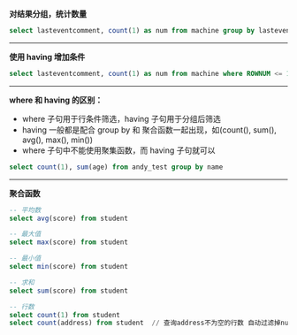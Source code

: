 
**对结果分组，统计数量**

```sql
select lasteventcomment, count(1) as num from machine group by lasteventcomment
```

------------

**使用 having 增加条件**

```sql
select lasteventcomment, count(1) as num from machine where ROWNUM <= 10 group by lasteventcomment having count(1) < 3
```

------------

**where 和 having 的区别：**

- where 子句用于行条件筛选，having 子句用于分组后筛选
- having 一般都是配合 group by 和 聚合函数一起出现，如(count(), sum(), avg(), max(), min())
- where 子句中不能使用聚集函数，而 having 子句就可以

```sql
select count(1), sum(age) from andy_test group by name
```

---

**聚合函数**

```sql
-- 平均数
select avg(score) from student

-- 最大值
select max(score) from student

-- 最小值
select min(score) from student

-- 求和
select sum(score) from student

-- 行数
select count(1) from student
select count(address) from student	// 查询address不为空的行数 自动过滤掉null的数据
```